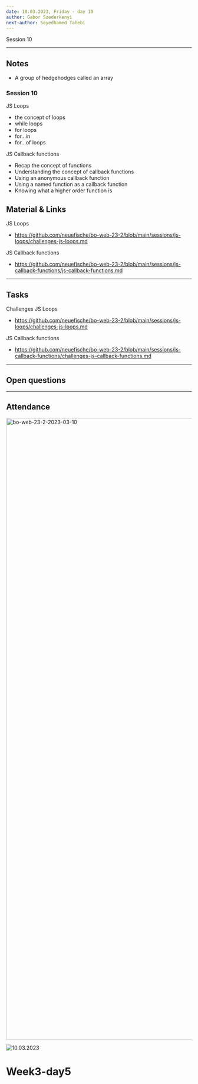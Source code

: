 ```yaml
---
date: 10.03.2023, Friday - day 10
author: Gabor Szederkenyi
next-author: Seyedhamed Tahebi
---
```



Session 10

---

## Notes

- A group of hedgehodges called an array

### Session 10

JS Loops

- the concept of loops
- while loops
- for loops
- for...in
- for...of loops

JS Callback functions

- Recap the concept of functions
- Understanding the concept of callback functions
- Using an anonymous callback function
- Using a named function as a callback function
- Knowing what a higher order function is

## Material & Links

JS Loops

- https://github.com/neuefische/bo-web-23-2/blob/main/sessions/js-loops/challenges-js-loops.md

JS Callback functions

- https://github.com/neuefische/bo-web-23-2/blob/main/sessions/js-callback-functions/js-callback-functions.md

---

## Tasks

Challenges
JS Loops

- https://github.com/neuefische/bo-web-23-2/blob/main/sessions/js-loops/challenges-js-loops.md

JS Callback functions

- https://github.com/neuefische/bo-web-23-2/blob/main/sessions/js-callback-functions/challenges-js-callback-functions.md

---

## Open questions

---

## Attendance

<img width="1680" alt="bo-web-23-2-2023-03-10" src="https://user-images.githubusercontent.com/125888791/224674963-ed2dc41b-a311-4a47-900c-0d988e99ade5.png">


![10.03.2023]()

# Week3-day5
